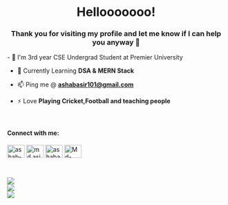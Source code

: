 <h1 align="center">Hellooooooo!</h1>
<h3 align="center">Thank you for visiting my profile and let me know if I can help you anyway 🤩</h3>
- 🔭 I'm 3rd year CSE Undergrad Student at Premier University

- 🌱 Currently Learning **DSA & MERN Stack**

- 📫 Ping me @ **ashabasir101@gmail.com**

- ⚡ Love **Playing Cricket,Football and teaching people**
<br>
<h4 align="left">Connect with me:</h3>
<p align="left">
<a href="https://www.linkedin.com/in/ashab-asir-b0165622a/" target="blank"><img align="center" src="https://raw.githubusercontent.com/rahuldkjain/github-profile-readme-generator/master/src/images/icons/Social/linked-in-alt.svg" alt="ashab-asir-b0165622a" height="30" width="40" /></a>
<a href="https://www.facebook.com/md.asir.5473/" target="blank"><img align="center" src="https://raw.githubusercontent.com/rahuldkjain/github-profile-readme-generator/master/src/images/icons/Social/facebook.svg" alt="md.asir.5473" height="30" width="40" /></a>
<a href="https://www.hackerrank.com/ashabasir101" target="blank"><img align="center" src="https://raw.githubusercontent.com/rahuldkjain/github-profile-readme-generator/master/src/images/icons/Social/hackerrank.svg" alt="ashabasir101" height="30" width="40" /></a>
<a href="https://leetcode.com/Ashab-Asir/" target="blank"><img align="center" src="https://camo.githubusercontent.com/7c89b46de0f34cfcc4d8c7217c2359d1b1af78c72151f73f4e81b7aa127ca4c6/68747470733a2f2f692e696d6775722e636f6d2f49735335786b5a2e706e67" alt="Md-Asir" height="30" width="40" /></a>
</p>
<br>

![](https://github-readme-stats.vercel.app/api?username=Ashab-Asir&theme=blue-green&hide_border=false&include_all_commits=false&count_private=false)<br/>
![](https://github-readme-streak-stats.herokuapp.com/?user=Ashab-Asir&theme=blue-green&hide_border=false)<br/>
![](https://github-readme-stats.vercel.app/api/top-langs/?username=Ashab-Asir&theme=blue-green&hide_border=false&include_all_commits=false&count_private=false&layout=compact)
